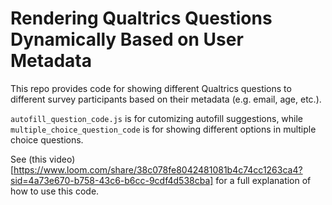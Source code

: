# Rendering Qualtrics Questions Dynamically Based on User Metadata

This repo provides code for showing different Qualtrics questions to different survey participants based on their metadata (e.g. email, age, etc.).

`autofill_question_code.js` is for cutomizing autofill suggestions, while `multiple_choice_question_code` is for showing different options in multiple choice questions.

See (this video)[https://www.loom.com/share/38c078fe8042481081b4c74cc1263ca4?sid=4a73e670-b758-43c6-b6cc-9cdf4d538cba] for a full explanation of how to use this code.